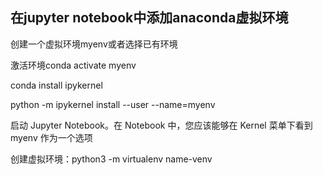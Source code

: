 ## 在jupyter notebook中添加anaconda虚拟环境

创建一个虚拟环境myenv或者选择已有环境

激活环境conda activate myenv

conda install ipykernel

python -m ipykernel install --user --name=myenv

启动 Jupyter Notebook。在 Notebook 中，您应该能够在 Kernel 菜单下看到 myenv 作为一个选项

创建虚拟环境：python3 -m virtualenv name-venv

